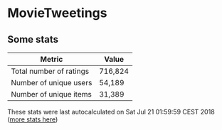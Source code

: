 # MovieTweetings
## Some stats

Metric | Value
--- | ---
Total number of ratings                 | 716,824
Number of unique users                  | 54,189
Number of unique items                  | 31,389
These stats were last autocalculated on Sat Jul 21 01:59:59 CEST 2018  ([more stats here](./stats.md))


